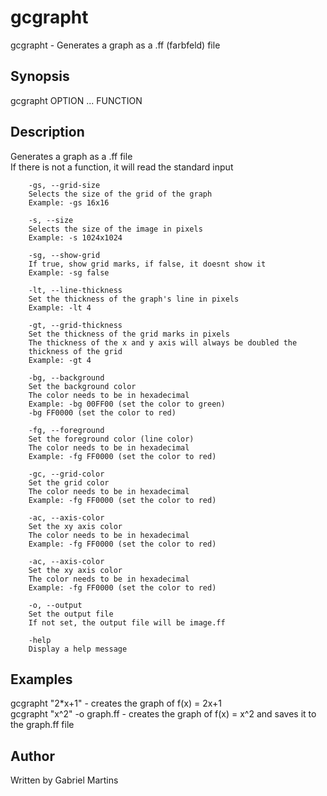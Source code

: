 # gcgrapht
gcgrapht - Generates a graph as a .ff (farbfeld) file  

## Synopsis
gcgrapht OPTION ... FUNCTION  

## Description
Generates a graph as a .ff file  
If there is not a function, it will read the standard input  
```
	-gs, --grid-size
	Selects the size of the grid of the graph
	Example: -gs 16x16
	
	-s, --size
	Selects the size of the image in pixels
	Example: -s 1024x1024
	
	-sg, --show-grid
	If true, show grid marks, if false, it doesnt show it
	Example: -sg false
	
	-lt, --line-thickness
	Set the thickness of the graph's line in pixels
	Example: -lt 4
	
	-gt, --grid-thickness
	Set the thickness of the grid marks in pixels
	The thickness of the x and y axis will always be doubled the 
	thickness of the grid
	Example: -gt 4
	
	-bg, --background
	Set the background color
	The color needs to be in hexadecimal
	Example: -bg 00FF00 (set the color to green)
	-bg FF0000 (set the color to red)
	
	-fg, --foreground
	Set the foreground color (line color)
	The color needs to be in hexadecimal
	Example: -fg FF0000 (set the color to red)
	
	-gc, --grid-color
	Set the grid color
	The color needs to be in hexadecimal
	Example: -fg FF0000 (set the color to red)
	
	-ac, --axis-color
	Set the xy axis color
	The color needs to be in hexadecimal
	Example: -fg FF0000 (set the color to red)
	
	-ac, --axis-color
	Set the xy axis color
	The color needs to be in hexadecimal
	Example: -fg FF0000 (set the color to red)
	
	-o, --output
	Set the output file
	If not set, the output file will be image.ff
	
	-help
	Display a help message 
```

## Examples
gcgrapht "2*x+1" - creates the graph of f(x) = 2x+1  
gcgrapht "x^2" -o graph.ff - creates the graph of f(x) = x^2 and saves it to the graph.ff file  
## Author
Written by Gabriel Martins  
